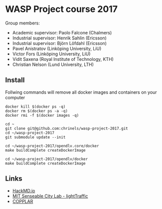 # WASP Project course 2017
Group members:
- Academic supervisor: Paolo Falcone (Chalmers)
- Industrial supervisor: Henrik Sahlin (Ericsson)
- Industrial supervisor: Björn Löfdahl (Ericsson)
- Pavel Anistratov (Linköping University, LiU)
- Victor Fors (Linköping University, LiU)
- Vidit Saxena (Royal Institute of Technology, KTH)
- Christian Nelson (Lund University, LTH) 

## Install

Follwing commands will remove all docker images and containers on your computer
```
docker kill $(docker ps -q)
docker rm $(docker ps -a -q)
docker rmi -f $(docker images -q)

cd ~
git clone git@github.com:chrinels/wasp-project-2017.git
cd ~/wasp-project-2017
git submodule update --init

cd ~/wasp-project-2017/opendlv.core/docker
make buildComplete createDockerImage

cd ~/wasp-project-2017/opendlv/docker
make buildComplete createDockerImage

```

## Links
- [HackMD.io](https://hackmd.io/MYEwnADALATBDMBaYBDFFFQEYoGaIA4BGLAU0TCwFYB2EeEFANixviA=)
- [MIT Senseable City Lab - lightTraffic](http://senseable.mit.edu)
- [COPPLAR](https://www.saferresearch.com/projects/copplar-campusshuttle-cooperative-perception-and-planning-platform)
